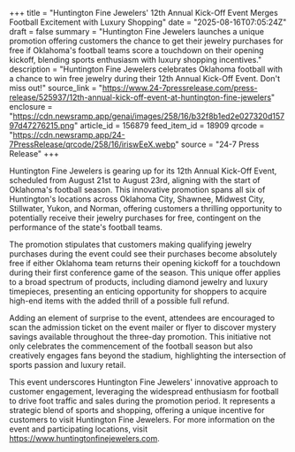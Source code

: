 +++
title = "Huntington Fine Jewelers' 12th Annual Kick-Off Event Merges Football Excitement with Luxury Shopping"
date = "2025-08-16T07:05:24Z"
draft = false
summary = "Huntington Fine Jewelers launches a unique promotion offering customers the chance to get their jewelry purchases for free if Oklahoma's football teams score a touchdown on their opening kickoff, blending sports enthusiasm with luxury shopping incentives."
description = "Huntington Fine Jewelers celebrates Oklahoma football with a chance to win free jewelry during their 12th Annual Kick-Off Event. Don't miss out!"
source_link = "https://www.24-7pressrelease.com/press-release/525937/12th-annual-kick-off-event-at-huntington-fine-jewelers"
enclosure = "https://cdn.newsramp.app/genai/images/258/16/b32f8b1ed2e027320d15797d47276215.png"
article_id = 156879
feed_item_id = 18909
qrcode = "https://cdn.newsramp.app/24-7PressRelease/qrcode/258/16/iriswEeX.webp"
source = "24-7 Press Release"
+++

<p>Huntington Fine Jewelers is gearing up for its 12th Annual Kick-Off Event, scheduled from August 21st to August 23rd, aligning with the start of Oklahoma's football season. This innovative promotion spans all six of Huntington's locations across Oklahoma City, Shawnee, Midwest City, Stillwater, Yukon, and Norman, offering customers a thrilling opportunity to potentially receive their jewelry purchases for free, contingent on the performance of the state's football teams.</p><p>The promotion stipulates that customers making qualifying jewelry purchases during the event could see their purchases become absolutely free if either Oklahoma team returns their opening kickoff for a touchdown during their first conference game of the season. This unique offer applies to a broad spectrum of products, including diamond jewelry and luxury timepieces, presenting an enticing opportunity for shoppers to acquire high-end items with the added thrill of a possible full refund.</p><p>Adding an element of surprise to the event, attendees are encouraged to scan the admission ticket on the event mailer or flyer to discover mystery savings available throughout the three-day promotion. This initiative not only celebrates the commencement of the football season but also creatively engages fans beyond the stadium, highlighting the intersection of sports passion and luxury retail.</p><p>This event underscores Huntington Fine Jewelers' innovative approach to customer engagement, leveraging the widespread enthusiasm for football to drive foot traffic and sales during the promotion period. It represents a strategic blend of sports and shopping, offering a unique incentive for customers to visit Huntington Fine Jewelers. For more information on the event and participating locations, visit <a href='https://www.huntingtonfinejewelers.com' rel='nofollow' target='_blank'>https://www.huntingtonfinejewelers.com</a>.</p>